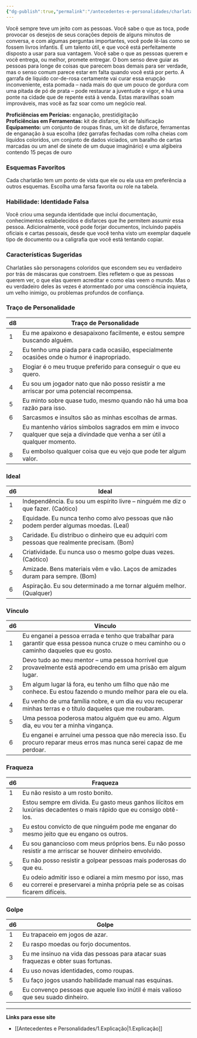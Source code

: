 ```yaml
---
{"dg-publish":true,"permalink":"/antecedentes-e-personalidades/charlatao/","tags":["Antecedentes Charlatão"]}
---
```


Você sempre teve um jeito com as pessoas. Você sabe o que as toca, pode provocar os desejos de seus corações depois de alguns minutos de conversa, e com algumas perguntas importantes, você pode lê-las como se fossem livros infantis. É um talento útil, e que você está perfeitamente disposto a usar para sua vantagem. Você sabe o que as pessoas querem e você entrega, ou melhor, promete entregar. O bom senso deve guiar as pessoas para longe de coisas que parecem boas demais para ser verdade, mas o senso comum parece estar em falta quando você está por perto. A garrafa de líquido cor-de-rosa certamente vai curar essa erupção inconveniente, esta pomada – nada mais do que um pouco de gordura com uma pitada de pó de prata – pode restaurar a juventude e vigor, e há uma ponte na cidade que de repente está à venda. Estas maravilhas soam improváveis, mas você as faz soar como um negócio real.

**Proficiências em Perícias:** enganação, prestidigitação  
**Proficiências em Ferramentas:** kit de disfarce, kit de falsificação  
**Equipamento:** um conjunto de roupas finas, um kit de disfarce, ferramentas de enganação à sua escolha (dez garrafas fechadas com rolha cheias com líquidos coloridos, um conjunto de dados viciados, um baralho de cartas marcadas ou um anel de sinete de um duque imaginário) e uma algibeira contendo 15 peças de ouro  

### Esquemas Favoritos
Cada charlatão tem um ponto de vista que ele ou ela usa em preferência a outros esquemas. Escolha uma farsa favorita ou role na tabela.

### Habilidade: Identidade Falsa
Você criou uma segunda identidade que inclui documentação, conhecimentos estabelecidos e disfarces que lhe permitem assumir essa pessoa. Adicionalmente, você pode forjar documentos, incluindo papéis oficiais e cartas pessoais, desde que você tenha visto um exemplar daquele tipo de documento ou a caligrafia que você está tentando copiar.

### Características Sugeridas
Charlatães são personagens coloridos que escondem seu eu verdadeiro por trás de máscaras que constroem. Eles refletem o que as pessoas querem ver, o que elas querem acreditar e como elas veem o mundo. Mas o eu verdadeiro deles às vezes é atormentado por uma consciência inquieta, um velho inimigo, ou problemas profundos de confiança.

### Traço de Personalidade

| d8 | Traço de Personalidade                                                                                           |
|----|------------------------------------------------------------------------------------------------------------------|
| 1  | Eu me apaixono e desapaixono facilmente, e estou sempre buscando alguém.                                        |
| 2  | Eu tenho uma piada para cada ocasião, especialmente ocasiões onde o humor é inapropriado.                       |
| 3  | Elogiar é o meu truque preferido para conseguir o que eu quero.                                                 |
| 4  | Eu sou um jogador nato que não posso resistir a me arriscar por uma potencial recompensa.                       |
| 5  | Eu minto sobre quase tudo, mesmo quando não há uma boa razão para isso.                                         |
| 6  | Sarcasmos e insultos são as minhas escolhas de armas.                                                            |
| 7  | Eu mantenho vários símbolos sagrados em mim e invoco qualquer que seja a divindade que venha a ser útil a qualquer momento. |
| 8  | Eu embolso qualquer coisa que eu vejo que pode ter algum valor.                                                  |

### Ideal

| d6 | Ideal                                                                                     |
|----|-------------------------------------------------------------------------------------------|
| 1  | Independência. Eu sou um espírito livre – ninguém me diz o que fazer. (Caótico)          |
| 2  | Equidade. Eu nunca tenho como alvo pessoas que não podem perder algumas moedas. (Leal)   |
| 3  | Caridade. Eu distribuo o dinheiro que eu adquiri com pessoas que realmente precisam. (Bom)|
| 4  | Criatividade. Eu nunca uso o mesmo golpe duas vezes. (Caótico)                             |
| 5  | Amizade. Bens materiais vêm e vão. Laços de amizades duram para sempre. (Bom)             |
| 6  | Aspiração. Eu sou determinado a me tornar alguém melhor. (Qualquer)                        |

### Vínculo

| d6 | Vínculo                                                                                                   |
|----|----------------------------------------------------------------------------------------------------------|
| 1  | Eu enganei a pessoa errada e tenho que trabalhar para garantir que essa pessoa nunca cruze o meu caminho ou o caminho daqueles que eu gosto. |
| 2  | Devo tudo ao meu mentor – uma pessoa horrível que provavelmente está apodrecendo em uma prisão em algum lugar. |
| 3  | Em algum lugar lá fora, eu tenho um filho que não me conhece. Eu estou fazendo o mundo melhor para ele ou ela. |
| 4  | Eu venho de uma família nobre, e um dia eu vou recuperar minhas terras e o título daqueles que me roubaram. |
| 5  | Uma pessoa poderosa matou alguém que eu amo. Algum dia, eu vou ter a minha vingança.                      |
| 6  | Eu enganei e arruinei uma pessoa que não merecia isso. Eu procuro reparar meus erros mas nunca serei capaz de me perdoar. |

### Fraqueza

| d6 | Fraqueza                                                                                          |
|----|--------------------------------------------------------------------------------------------------|
| 1  | Eu não resisto a um rosto bonito.                                                                 |
| 2  | Estou sempre em dívida. Eu gasto meus ganhos ilícitos em luxúrias decadentes o mais rápido que eu consigo obtê-los. |
| 3  | Eu estou convicto de que ninguém pode me enganar do mesmo jeito que eu engano os outros.         |
| 4  | Eu sou ganancioso com meus próprios bens. Eu não posso resistir a me arriscar se houver dinheiro envolvido. |
| 5  | Eu não posso resistir a golpear pessoas mais poderosas do que eu.                                |
| 6  | Eu odeio admitir isso e odiarei a mim mesmo por isso, mas eu correrei e preservarei a minha própria pele se as coisas ficarem difíceis. |

### Golpe

| d6 | Golpe                                                                                         |
|----|-----------------------------------------------------------------------------------------------|
| 1  | Eu trapaceio em jogos de azar.                                                                 |
| 2  | Eu raspo moedas ou forjo documentos.                                                            |
| 3  | Eu me insinuo na vida das pessoas para atacar suas fraquezas e obter suas fortunas.            |
| 4  | Eu uso novas identidades, como roupas.                                                          |
| 5  | Eu faço jogos usando habilidade manual nas esquinas.                                            |
| 6  | Eu convenço pessoas que aquele lixo inútil é mais valioso que seu suado dinheiro.               |
___
**Links para esse site**
- [[Antecedentes e Personalidades/1.Explicação\|1.Explicação]]
